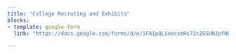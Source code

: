 ```yaml
---
title: "College Recruting and Exhibits"
blocks:
- template: google-form
  link: "https://docs.google.com/forms/d/e/1FAIpQLSeocsmHs73cZGSUNJpfHK7nq28exE5NL8WZ1y9XWSPOnwLssw/viewform?embedded=true"

---
```

